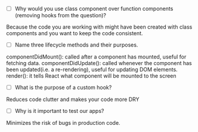 - [ ] Why would you use class component over function components (removing hooks from the question)?

Because the code you are working with might have been created with class components and you want to keep the code consistent.

- [ ] Name three lifecycle methods and their purposes.

componentDidMount(): called after a component has mounted, useful for fetching data.
componentDidUpdate(): called whenever the component has been updated(i.e. a re-rendering), useful for updating DOM elements.
render(): it tells React what component will be mounted to the screen


- [ ] What is the purpose of a custom hook?

Reduces code clutter and makes your code more DRY

- [ ] Why is it important to test our apps?

Minimizes the risk of bugs in production code.

